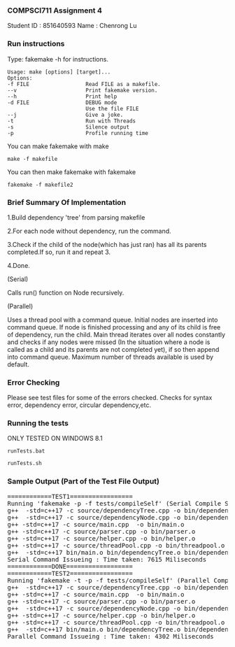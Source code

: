 ### COMPSCI711 Assignment 4
Student ID : 851640593
Name : Chenrong Lu

### Run instructions
Type: fakemake -h for instructions.
```
Usage: make [options] [target]...
Options:
-f FILE                  Read FILE as a makefile.
--v                      Print fakemake version.
--h                      Print help
-d FILE                  DEBUG mode
                         Use the file FILE
--j                      Give a joke.
-t                       Run with Threads
-s                       Silence output
-p                       Profile running time
```
You can make fakemake with make 
```
make -f makefile 
```
You can then make fakemake with fakemake
```
fakemake -f makefile2
```


### Brief Summary Of Implementation
1.Build dependency 'tree' from parsing makefile


2.For each node without dependency, run the command.


3.Check if the child of the node(which has just ran)
  has all its parents completed.If so, run it and repeat 3.


4.Done.


(Serial)

Calls run() function on Node recursively.


(Parallel)

Uses a thread pool with a command queue. Initial nodes are
inserted into command queue. If node is finished processing
and any of its child is free of dependency, run the child.
Main thread iterates over all nodes constantly and checks if
any nodes were missed (In the situation where a node is called as a
child and its parents are not completed yet), if so then append
into command queue. Maximum number of threads available is used by
default.

### Error Checking
Please see test files for some of the errors checked.
Checks for syntax error, dependency error, circular dependency,etc.

### Running the tests
ONLY TESTED ON WINDOWS 8.1
```Windows CMD
runTests.bat 
```
```Bash
runTests.sh
```
### Sample Output (Part of the Test File Output)
<pre>
============TEST1=================
Running 'fakemake -p -f tests/compileSelf' (Serial Compile Self)
g++  -std=c++17 -c source/dependencyTree.cpp -o bin/dependencyTree.o
g++  -std=c++17 -c source/dependencyNode.cpp -o bin/dependencyNode.o
g++ -std=c++17 -c source/main.cpp  -o bin/main.o
g++ -std=c++17 -c source/parser.cpp -o bin/parser.o
g++ -std=c++17 -c source/helper.cpp -o bin/helper.o
g++ -std=c++17 -c source/threadPool.cpp -o bin/threadpool.o
g++  -std=c++17 bin/main.o bin/dependencyTree.o bin/dependencyNode.o bin/parser.o bin/helper.o bin/threadPool.o -o fakemakeFromfakeMake
Serial Command Issueing : Time taken: 7615 Miliseconds
============DONE==================
============TEST2=================
Running 'fakemake -t -p -f tests/compileSelf' (Parallel Compile Self)
g++  -std=c++17 -c source/dependencyTree.cpp -o bin/dependencyTree.o
g++ -std=c++17 -c source/main.cpp  -o bin/main.o
g++ -std=c++17 -c source/parser.cpp -o bin/parser.o
g++  -std=c++17 -c source/dependencyNode.cpp -o bin/dependencyNode.o
g++ -std=c++17 -c source/helper.cpp -o bin/helper.o
g++ -std=c++17 -c source/threadPool.cpp -o bin/threadpool.o
g++  -std=c++17 bin/main.o bin/dependencyTree.o bin/dependencyNode.o bin/parser.o bin/helper.o bin/threadPool.o -o fakemakeFromfakeMake
Parallel Command Issueing : Time taken: 4302 Miliseconds
</pre>